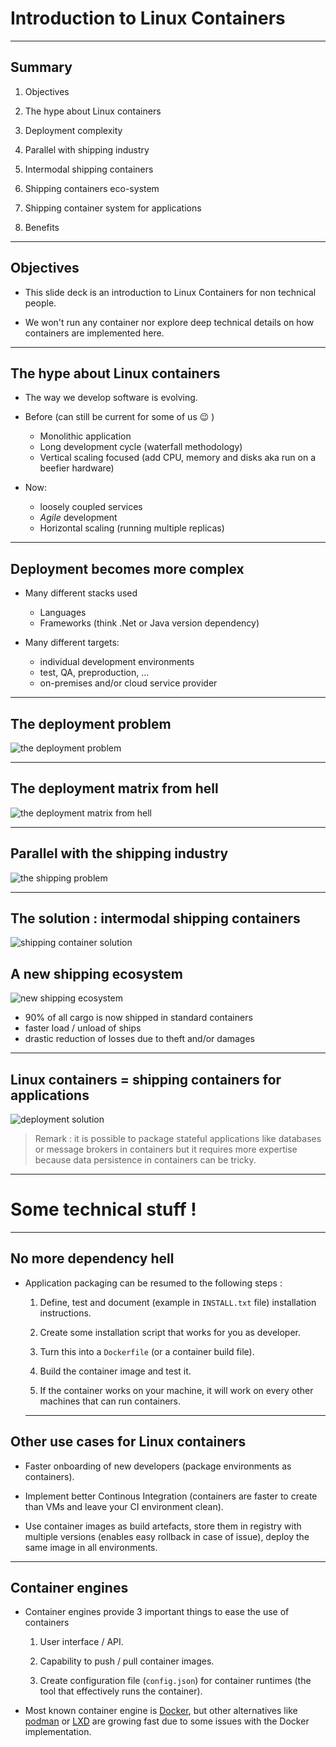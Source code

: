 # Introduction to Linux Containers

---

## Summary

1. Objectives

1. The hype about Linux containers

1. Deployment complexity

1. Parallel with shipping industry

1. Intermodal shipping containers

1. Shipping containers eco-system

1. Shipping container system for applications

1. Benefits



---

## Objectives

- This slide deck is an introduction to Linux Containers for non technical people.

- We won't run any container nor explore deep technical details on how containers are implemented here.

---

## The hype about Linux containers

- The way we develop software is evolving.

- Before (can still be current for some of us :wink: )
  - Monolithic application
  - Long development cycle (waterfall methodology)
  - Vertical scaling focused (add CPU, memory and disks aka run on a beefier hardware)

- Now:
  - loosely coupled services
  - _Agile_ development
  - Horizontal scaling (running multiple replicas)

---

## Deployment becomes more complex

- Many different stacks used

  - Languages
  - Frameworks (think .Net or Java version dependency)

- Many different targets:

  - individual development environments
  - test, QA, preproduction, ...
  - on-premises and/or cloud service provider

---

## The deployment problem

![the deployment problem](images/deployment_problem.png)

---

## The deployment matrix from hell

![the deployment matrix from hell](images/deployment_matrix_hell.png)

---

## Parallel with the shipping industry

![the shipping problem](images/shipping_problem.png)

---

## The solution : intermodal shipping containers

![shipping container solution](images/shipping_solution.png)

## A new shipping ecosystem

![new shipping ecosystem](images/new_shipping_ecosystem.png)

- 90% of all cargo is now shipped in standard containers
- faster load / unload of ships
- drastic reduction of losses due to theft and/or damages

---

## Linux containers = shipping containers for applications

![deployment solution](images/deployment_solution.png)

> Remark : it is possible to package stateful applications like databases or message brokers in containers but it requires more expertise because data persistence in containers can be tricky.

---

# Some technical stuff !

---

## No more dependency hell

- Application packaging can be resumed to the following steps :

  1. Define, test and document (example in `INSTALL.txt` file) installation instructions.

  2. Create some installation script that works for you as developer.

  3. Turn this into a `Dockerfile` (or a container build file).

  4. Build the container image and test it.

  5. If the container works on your machine, it will work on every other machines that can run containers.

  ---

## Other use cases for Linux containers

- Faster onboarding of new developers (package environments as containers).

- Implement better Continous Integration (containers are faster to create than VMs and leave your CI environment clean).

- Use container images as build artefacts, store them in registry with multiple versions (enables easy rollback in case of issue), deploy the same image in all environments.

---

## Container engines

- Container engines provide 3 important things to ease the use of containers
  
  1. User interface / API.

  2. Capability to push / pull container images.

  3. Create configuration file (`config.json`) for container runtimes (the tool that effectively runs the container).

- Most known container engine is [Docker](https://www.docker.com/), but other alternatives like [podman](https://podman.io/) or [LXD](https://linuxcontainers.org/lxd/introduction/) are growing fast due to some issues with the Docker implementation.




